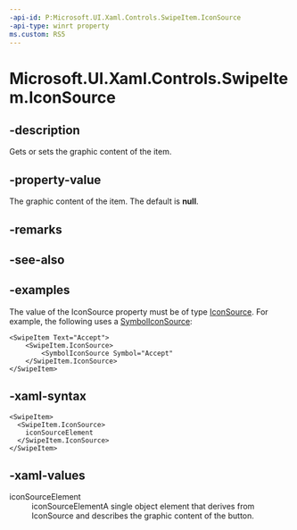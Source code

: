 ```yaml
---
-api-id: P:Microsoft.UI.Xaml.Controls.SwipeItem.IconSource
-api-type: winrt property
ms.custom: RS5
---
```

<!-- Property syntax.
public IconSource IconSource { get;  set; }
-->

# Microsoft.UI.Xaml.Controls.SwipeItem.IconSource


## -description

Gets or sets the graphic content of the item.


## -property-value

The graphic content of the item. The default is **null**.


## -remarks


## -see-also


## -examples

The value of the IconSource property must be of type [IconSource](iconsource.md). For example, the following uses a [SymbolIconSource](symboliconsource.md):

```Xaml
<SwipeItem Text="Accept">
    <SwipeItem.IconSource>
        <SymbolIconSource Symbol="Accept"
    </SwipeItem.IconSource>
</SwipeItem>
```

## -xaml-syntax

```xaml
<SwipeItem>
  <SwipeItem.IconSource>
    iconSourceElement
  </SwipeItem.IconSource>
</SwipeItem>
```


## -xaml-values

<dt>iconSourceElement</dt><dd>iconSourceElementA single object element that derives from IconSource and describes the graphic content of the button.</dd>
</dl>


